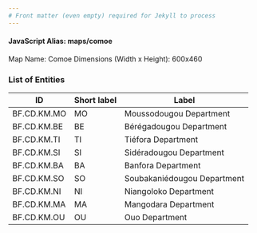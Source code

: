 ```yaml
---
# Front matter (even empty) required for Jekyll to process
---
```


#### JavaScript Alias: maps/comoe

Map Name: Comoe
Dimensions (Width x Height): 600x460

### List of Entities

ID | Short label | Label
---|---|---|
BF.CD.KM.MO|MO|Moussodougou Department
BF.CD.KM.BE|BE|Bérégadougou Department
BF.CD.KM.TI|TI|Tiéfora Department
BF.CD.KM.SI|SI|Sidéradougou Department
BF.CD.KM.BA|BA|Banfora Department
BF.CD.KM.SO|SO|Soubakaniédougou Department
BF.CD.KM.NI|NI|Niangoloko Department
BF.CD.KM.MA|MA|Mangodara Department
BF.CD.KM.OU|OU|Ouo Department
